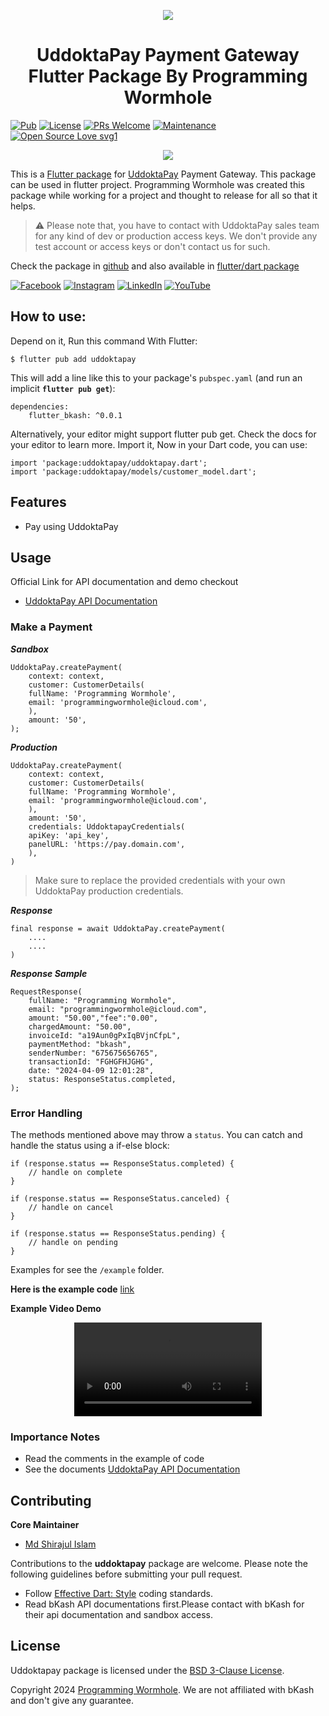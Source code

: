 
<p align="center" >
  <img src="https://uddoktapay.com/assets/images/logo.png">
</p>
 <h1 align="center">UddoktaPay Payment Gateway Flutter Package By Programming Wormhole</h1>
<p align="center" >
</p>


[![Pub](https://img.shields.io/pub/v/flutter_bkash.svg)](https://pub.dev/packages/uddoktapay)
[![License](https://img.shields.io/badge/License-BSD_3--Clause-blue.svg)](https://opensource.org/licenses/BSD-3-Clause)
[![PRs Welcome](https://img.shields.io/badge/PRs-welcome-brightgreen.svg)]()  [![Maintenance](https://img.shields.io/badge/Maintained%3F-yes-green.svg)]()
[![Open Source Love svg1](https://badges.frapsoft.com/os/v1/open-source.svg?v=103)]()


<p align="center" >
  <img src="https://yt3.googleusercontent.com/Cdmgizpu7QU94Rc9uWbUUO9IXt9F8FZ1Dx_vAslp7quJEdy13I1DMcKQBDnumDrTk4KTHNci8Gg=w1060-fcrop64=1,00005a57ffffa5a8-k-c0xffffffff-no-nd-rj">
</p>


This is a [Flutter package](https://pub.dev/packages/uddoktapay) for [UddoktaPay](https://uddoktapay.com) Payment Gateway. This package can be used in flutter project. Programming Wormhole was created this package while working for a project and thought to release for all so that it helps.

> :warning: Please note that, you have to contact with UddoktaPay sales team for any kind of dev or production access keys. We don't provide any test account or access keys or don't contact us for such.

Check the package in <a target="_blank" href="https://github.com/programmingwormhole/uddoktapay" rel="noopener">github</a> and also available in <a href="https://pub.dartlang.org/packages/uddoktapay" rel="noopener nofollow" target="_blank">flutter/dart package</a>

[![Facebook](https://img.shields.io/badge/Facebook-%231877F2.svg?logo=Facebook&logoColor=white)](https://facebook.com/no.name.virus) [![Instagram](https://img.shields.io/badge/Instagram-%23E4405F.svg?logo=Instagram&logoColor=white)](https://instagram.com/no.name.virus) [![LinkedIn](https://img.shields.io/badge/LinkedIn-%230077B5.svg?logo=linkedin&logoColor=white)](https://www.linkedin.com/in/mdshirajulislam-dev) [![YouTube](https://img.shields.io/badge/YouTube-%23FF0000.svg?logo=YouTube&logoColor=white)](https://youtube.com/@programmingwormhole)

## How to use:
Depend on it, Run this command With Flutter:
```
$ flutter pub add uddoktapay
```
This will add a line like this to your package's `pubspec.yaml` (and run an implicit **`flutter pub get`**):
```
dependencies:
    flutter_bkash: ^0.0.1
```
Alternatively, your editor might support flutter pub get. Check the docs for your editor to learn more. Import it, Now in your Dart code, you can use:
```
import 'package:uddoktapay/uddoktapay.dart';
import 'package:uddoktapay/models/customer_model.dart';
```
## Features
- Pay using UddoktaPay

## Usage
Official Link for API documentation and demo checkout
- [UddoktaPay API Documentation](https://uddoktapay.readme.io/reference/overview)

### Make a Payment

***Sandbox***
```
UddoktaPay.createPayment(  
	context: context,  
	customer: CustomerDetails(  
	fullName: 'Programming Wormhole',  
	email: 'programmingwormhole@icloud.com',  
	),  
	amount: '50',
);
```
***Production***
```
UddoktaPay.createPayment(  
	context: context,  
	customer: CustomerDetails(  
	fullName: 'Programming Wormhole',  
	email: 'programmingwormhole@icloud.com',  
	),  
	amount: '50',  
	credentials: UddoktapayCredentials(  
	apiKey: 'api_key',  
	panelURL: 'https://pay.domain.com',  
	),
)
```
> Make sure to replace the provided credentials with your own UddoktaPay production credentials.

***Response***
```
final response = await UddoktaPay.createPayment(
	....
	....
)
```

***Response Sample***
```
RequestResponse(
	fullName: "Programming Wormhole",
	email: "programmingwormhole@icloud.com",
	amount: "50.00","fee":"0.00",
	chargedAmount: "50.00",
	invoiceId: "a19Aun0gPxIqBVjnCfpL",
	paymentMethod: "bkash",
	senderNumber: "675675656765",
	transactionId: "FGHGFHJGHG",
	date: "2024-04-09 12:01:28",
	status: ResponseStatus.completed,
);
```
### Error Handling
The methods mentioned above may throw a `status`. You can catch and handle the status using a if-else block:
```
if (response.status == ResponseStatus.completed) {  
	// handle on complete  
}  
  
if (response.status == ResponseStatus.canceled) {  
	// handle on cancel  
}  
  
if (response.status == ResponseStatus.pending) {  
	// handle on pending  
}
```

Examples for see the `/example` folder.

**Here is the example code** [link](https://github.com/programmingwormhole/uddoktapay/blob/main/example/lib/main.dart)

**Example Video Demo**

<div align="center">
  <video src="https://github.com/codeboxrcodehub/flutter-bkash/assets/19654129/5f9e12ee-b5cb-4dc2-a522-0c631f1f7032" controls></video>
</div>


### Importance Notes
- Read the comments in the example of code
- See the documents [UddoktaPay API Documentation](https://uddoktapay.readme.io/reference/overview)


## Contributing
**Core Maintainer**
- [Md Shirajul Islam](https://github.com/programmingwormhole)

Contributions to the **uddoktapay** package are welcome. Please note the following guidelines before submitting your pull request.

- Follow [Effective Dart: Style](https://dart.dev/guides/language/effective-dart/style) coding standards.
- Read bKash API documentations first.Please contact with bKash for their api documentation and sandbox access.

## License

Uddoktapay package is licensed under the [BSD 3-Clause License](https://opensource.org/licenses/BSD-3-Clause).

Copyright 2024 [Programming Wormhole](https://programmingwormhole.com). We are not affiliated with bKash and don't give any guarantee.